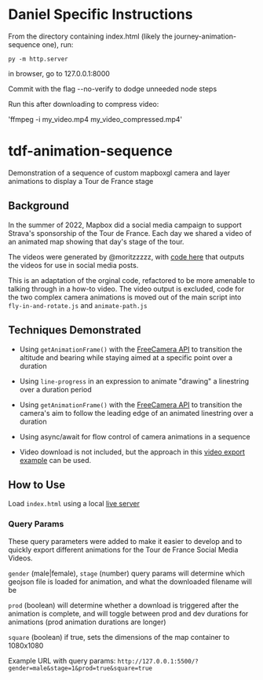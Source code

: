 # Daniel Specific Instructions

From the directory containing index.html (likely the journey-animation-sequence one), run:

`py -m http.server`

in browser, go to 127.0.0.1:8000

Commit with the flag --no-verify to dodge unneeded node steps

Run this after downloading to compress video:

'ffmpeg -i my_video.mp4 my_video_compressed.mp4'

# tdf-animation-sequence

Demonstration of a sequence of custom mapboxgl camera and layer animations to display a Tour de France stage

## Background

In the summer of 2022, Mapbox did a social media campaign to support Strava's sponsorship of the Tour de France.  Each day we shared a video of an animated map showing that day's stage of the tour.

The videos were generated by @moritzzzzz, with [code here](https://github.com/mapbox/emea-sales-pod/tree/main/stravaTourDeFrance) that outputs the videos for use in social media posts.

This is an adaptation of the orginal code, refactored to be more amenable to talking through in a how-to video.  The video output is excluded, code for the two complex camera animations is moved out of the main script into `fly-in-and-rotate.js` and `animate-path.js`

## Techniques Demonstrated

- Using `getAnimationFrame()` with the [FreeCamera API](https://docs.mapbox.com/mapbox-gl-js/api/properties/#freecameraoptions) to transition the altitude and bearing while staying aimed at a specific point over a duration

- Using `line-progress` in an expression to animate "drawing" a linestring over a duration period

- Using `getAnimationFrame()` with the [FreeCamera API](https://docs.mapbox.com/mapbox-gl-js/api/properties/#freecameraoptions) to transition the camera's aim to follow the leading edge of an animated linestring over a duration

- Using async/await for flow control of camera animations in a sequence

- Video download is not included, but the approach in this [video export example](https://github.com/mapbox/mapbox-gl-js/blob/main/debug/video-export.html) can be used.

## How to Use

Load `index.html` using a local [live server](https://marketplace.visualstudio.com/items?itemName=ritwickdey.LiveServer)

### Query Params
These query parameters were added to make it easier to develop and to quickly export different animations for the Tour de France Social Media Videos.

`gender` (male|female), `stage` (number) query params will determine which geojson file is loaded for animation, and what the downloaded filename will be

`prod` (boolean) will determine whether a download is triggered after the animation is complete, and will toggle between prod and dev durations for animations (prod animation durations are longer)

`square` (boolean) if true, sets the dimensions of the map container to 1080x1080

Example URL with query params: `http://127.0.0.1:5500/?gender=male&stage=1&prod=true&square=true`